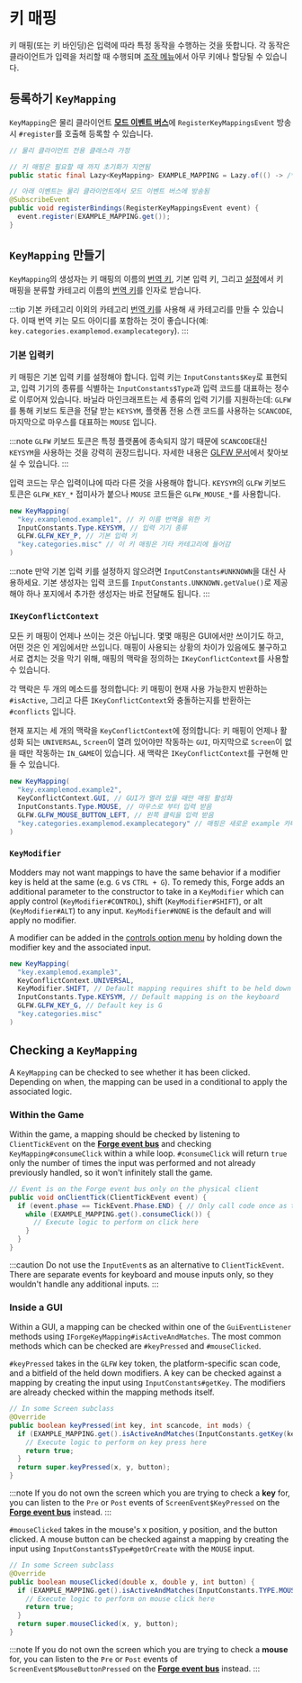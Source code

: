 # 키 매핑

키 매핑(또는 키 바인딩)은 입력에 따라 특정 동작을 수행하는 것을 뜻합니다. 각 동작은 클라이언트가 입력을 처리할 때 수행되며 [조작 메뉴][controls]에서 아무 키에나 할당될 수 있습니다.

## 등록하기 `KeyMapping`

`KeyMapping`은 물리 클라이언트 [**모드 이벤트 버스**][modbus]에 `RegisterKeyMappingsEvent` 방송시 `#register`를 호출해 등록할 수 있습니다.

```java
// 물리 클라이언트 전용 클래스라 가정

// 키 매핑은 필요할 때 까지 초기화가 지연됨
public static final Lazy<KeyMapping> EXAMPLE_MAPPING = Lazy.of(() -> /*...*/);

// 아래 이벤트는 물리 클라이언트에서 모드 이벤트 버스에 방송됨
@SubscribeEvent
public void registerBindings(RegisterKeyMappingsEvent event) {
  event.register(EXAMPLE_MAPPING.get());
}
```

## `KeyMapping` 만들기

`KeyMapping`의 생성자는 키 매핑의 이름의 [번역 키][tk], 기본 입력 키, 그리고 [설정][controls]에서 키 매핑을 분류할 카테고리 이름의 [번역 키][tk]를 인자로 받습니다.

:::tip
기본 카테고리 이외의 카테고리 [번역 키][tk]를 사용해 새 카테고리를 만들 수 있습니다. 이때 번역 키는 모드 아이디를 포함하는 것이 좋습니다(예: `key.categories.examplemod.examplecategory`).
:::

### 기본 입력키

키 매핑은 기본 입력 키를 설정해야 합니다. 입력 키는 `InputConstants$Key`로 표현되고, 입력 기기의 종류를 식별하는 `InputConstants$Type`과 입력 코드를 대표하는 정수로 이루어져 있습니다.
바닐라 마인크래프트는 세 종류의 입력 기기를 지원하는데: `GLFW`를 통해 키보드 토큰을 전달 받는 `KEYSYM`, 플랫폼 전용 스캔 코드를 사용하는 `SCANCODE`, 마지막으로 마우스를 대표하는 `MOUSE` 입니다.

:::note
`GLFW` 키보드 토큰은 특정 플랫폼에 종속되지 않기 때문에 `SCANCODE`대신 `KEYSYM`을 사용하는 것을 강력히 권장드립니다. 자세한 내용은 [GLFW 문서][keyinput]에서 찾아보실 수 있습니다.
:::

입력 코드는 무슨 입력이냐에 따라 다른 것을 사용해야 합니다. `KEYSYM`의 `GLFW` 키보드 토큰은 `GLFW_KEY_*` 접미사가 붙으나 `MOUSE` 코드들은 `GLFW_MOUSE_*`를 사용합니다.

```java
new KeyMapping(
  "key.examplemod.example1", // 키 이름 번역을 위한 키
  InputConstants.Type.KEYSYM, // 입력 기기 종류
  GLFW.GLFW_KEY_P, // 기본 입력 키
  "key.categories.misc" // 이 키 매핑은 기타 카테고리에 들어감
)
```

:::note
만약 기본 입력 키를 설정하지 않으려면 `InputConstants#UNKNOWN`을 대신 사용하세요. 기본 생성자는 입력 코드를 `InputConstants.UNKNOWN.getValue()`로 제공해야 하나 포지에서 추가한 생성자는 바로 전달해도 됩니다.
:::

### `IKeyConflictContext`

모든 키 매핑이 언제나 쓰이는 것은 아닙니다. 몇몇 매핑은 GUI에서만 쓰이기도 하고, 어떤 것은 인 게임에서만 쓰입니다. 매핑이 사용되는 상황의 차이가 있음에도 불구하고 서로 겹치는 것을 막기 위해, 매핑의 맥락을 정의하는 `IKeyConflictContext`를 사용할 수 있습니다.

각 맥락은 두 개의 메소드를 정의합니다: 키 매핑이 현재 사용 가능한지 반환하는 `#isActive`, 그리고 다른 `IKeyConflictContext`와 충돌하는지를 반환하는 `#conflicts` 입니다.

현재 포지는 세 개의 맥락을 `KeyConflictContext`에 정의합니다: 키 매핑이 언제나 활성화 되는 `UNIVERSAL`, `Screen`이 열려 있어야만 작동하는 `GUI`, 마지막으로 `Screen`이 없을 때만 작동하는 `IN_GAME`이 있습니다. 새 맥락은 `IKeyConflictContext`를 구현해 만들 수 있습니다.

```java
new KeyMapping(
  "key.examplemod.example2",
  KeyConflictContext.GUI, // GUI가 열려 있을 때만 매핑 활성화
  InputConstants.Type.MOUSE, // 마우스로 부터 입력 받음
  GLFW.GLFW_MOUSE_BUTTON_LEFT, // 왼쪽 클릭을 입력 받음
  "key.categories.examplemod.examplecategory" // 매핑은 새로운 example 카테고리에 분류함
)
```

### `KeyModifier`

Modders may not want mappings to have the same behavior if a modifier key is held at the same (e.g. `G` vs `CTRL + G`). To remedy this, Forge adds an additional parameter to the constructor to take in a `KeyModifier` which can apply control (`KeyModifier#CONTROL`), shift (`KeyModifier#SHIFT`), or alt (`KeyModifier#ALT`) to any input. `KeyModifier#NONE` is the default and will apply no modifier.

A modifier can be added in the [controls option menu][controls] by holding down the modifier key and the associated input.

```java
new KeyMapping(
  "key.examplemod.example3",
  KeyConflictContext.UNIVERSAL,
  KeyModifier.SHIFT, // Default mapping requires shift to be held down
  InputConstants.Type.KEYSYM, // Default mapping is on the keyboard
  GLFW.GLFW_KEY_G, // Default key is G
  "key.categories.misc"
)
```

## Checking a `KeyMapping`

A `KeyMapping` can be checked to see whether it has been clicked. Depending on when, the mapping can be used in a conditional to apply the associated logic.

### Within the Game

Within the game, a mapping should be checked by listening to `ClientTickEvent` on the [**Forge event bus**][forgebus] and checking `KeyMapping#consumeClick` within a while loop. `#consumeClick` will return `true` only the number of times the input was performed and not already previously handled, so it won't infinitely stall the game.

```java
// Event is on the Forge event bus only on the physical client
public void onClientTick(ClientTickEvent event) {
  if (event.phase == TickEvent.Phase.END) { // Only call code once as the tick event is called twice every tick
    while (EXAMPLE_MAPPING.get().consumeClick()) {
      // Execute logic to perform on click here
    }
  }
}
```

:::caution
Do not use the `InputEvent`s as an alternative to `ClientTickEvent`. There are separate events for keyboard and mouse inputs only, so they wouldn't handle any additional inputs.
:::

### Inside a GUI

Within a GUI, a mapping can be checked within one of the `GuiEventListener` methods using `IForgeKeyMapping#isActiveAndMatches`. The most common methods which can be checked are `#keyPressed` and `#mouseClicked`. 

`#keyPressed` takes in the `GLFW` key token, the platform-specific scan code, and a bitfield of the held down modifiers. A key can be checked against a mapping by creating the input using `InputConstants#getKey`. The modifiers are already checked within the mapping methods itself.

```java
// In some Screen subclass
@Override
public boolean keyPressed(int key, int scancode, int mods) {
  if (EXAMPLE_MAPPING.get().isActiveAndMatches(InputConstants.getKey(key, scancode))) {
    // Execute logic to perform on key press here
    return true;
  }
  return super.keyPressed(x, y, button);
} 
```

:::note
If you do not own the screen which you are trying to check a **key** for, you can listen to the `Pre` or `Post` events of `ScreenEvent$KeyPressed` on the [**Forge event bus**][forgebus] instead.
:::

`#mouseClicked` takes in the mouse's x position, y position, and the button clicked. A mouse button can be checked against a mapping by creating the input using `InputConstants$Type#getOrCreate` with the `MOUSE` input.

```java
// In some Screen subclass
@Override
public boolean mouseClicked(double x, double y, int button) {
  if (EXAMPLE_MAPPING.get().isActiveAndMatches(InputConstants.TYPE.MOUSE.getOrCreate(button))) {
    // Execute logic to perform on mouse click here
    return true;
  }
  return super.mouseClicked(x, y, button);
} 
```

:::note
If you do not own the screen which you are trying to check a **mouse** for, you can listen to the `Pre` or `Post` events of `ScreenEvent$MouseButtonPressed` on the [**Forge event bus**][forgebus] instead.
:::

[modbus]: ../concepts/events.md#mod-event-bus
[controls]: https://minecraft.wiki/w/Options#Controls
[tk]: ../concepts/internationalization.md#translatablecontents
[keyinput]: https://www.glfw.org/docs/3.3/input_guide.html#input_key
[forgebus]: ../concepts/events.md#creating-an-event-handler
